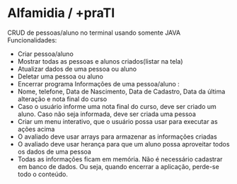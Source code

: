 # Alfamidia / +praTI
CRUD de pessoas/aluno no terminal usando somente JAVA
Funcionalidades:
- Criar pessoa/aluno
- Mostrar todas as pessoas e alunos criados(listar na tela)
- Atualizar dados de uma pessoa ou aluno
- Deletar uma pessoa ou aluno
- Encerrar programa
Informações de uma pessoa/aluno :
- Nome, telefone, Data de Nascimento, Data de Cadastro, Data da última alteração e nota final do curso
- Caso o usuário informe uma nota final do curso, deve ser criado um aluno. Caso não seja informada, deve ser criada uma pessoa
- Criar  um menu interativo, que o usuário possa usar para executar as ações acima
- O avaliado deve usar arrays para armazenar as informações criadas
- O avaliado deve usar herança para que um aluno possa aproveitar todos os dados de uma pessoa
- Todas as informações ficam em memória. Não é necessário cadastrar em banco de dados. Ou seja, quando encerrar a aplicação, perde-se todo o conteúdo. 
